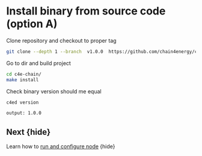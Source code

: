 <!--
order: 4
-->

# Install binary from source code (option A)


Clone repository and checkout to proper tag
```bash
git clone --depth 1 --branch  v1.0.0  https://github.com/chain4energy/c4e-chain.git
```
Go to dir and build project
```bash
cd c4e-chain/
make install
```

Check binary version should me equal
```bash
c4ed version

output: 1.0.0
```
## Next {hide}

Learn how to [run and configure node](.run_node.md) {hide}